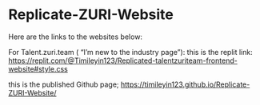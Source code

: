 # Replicate-ZURI-Website
Here are the links to the websites below:

For Talent.zuri.team ( “I’m new to the industry page”):
this is the replit link: https://replit.com/@Timileyin123/Replicated-talentzuriteam-frontend-website#style.css

this is the published Github page; https://timileyin123.github.io/Replicate-ZURI-Website/


